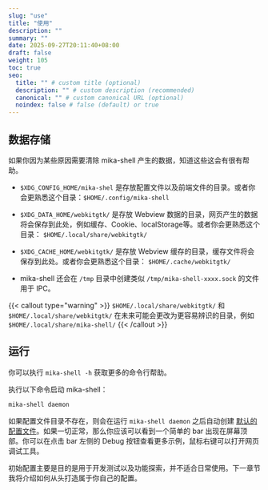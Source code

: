 ```yaml
---
slug: "use"
title: "使用"
description: ""
summary: ""
date: 2025-09-27T20:11:40+08:00
draft: false
weight: 105
toc: true
seo:
  title: "" # custom title (optional)
  description: "" # custom description (recommended)
  canonical: "" # custom canonical URL (optional)
  noindex: false # false (default) or true
---
```


## 数据存储

如果你因为某些原因需要清除 mika-shell 产生的数据，知道这些这会有很有帮助。

- `$XDG_CONFIG_HOME/mika-shel` 是存放配置文件以及前端文件的目录。或者你会更熟悉这个目录：`$HOME/.config/mika-shell`

- `$XDG_DATA_HOME/webkitgtk/` 是存放 Webview 数据的目录，网页产生的数据将会保存到此处，例如缓存、Cookie、localStorage等。或者你会更熟悉这个目录： `$HOME/.local/share/webkitgtk/`

- `$XDG_CACHE_HOME/webkitgtk/` 是存放 Webview 缓存的目录，缓存文件将会保存到此处。或者你会更熟悉这个目录： `$HOME/.cache/webkitgtk/`

- mika-shell 还会在 `/tmp` 目录中创建类似 `/tmp/mika-shell-xxxx.sock` 的文件用于 IPC。

{{< callout type="warning" >}}
`$HOME/.local/share/webkitgtk/` 和 `$HOME/.local/share/webkitgtk/` 在未来可能会更改为更容易辨识的目录，例如 `$HOME/.local/share/mika-shell/`
{{< /callout >}}

## 运行

你可以执行 `mika-shell -h` 获取更多的命令行帮助。

执行以下命令启动 mika-shell：

```bash
mika-shell daemon
```

如果配置文件目录不存在，则会在运行 `mika-shell daemon` 之后自动创建 [默认的配置文件](https://github.com/MikaShell/mika-shell/tree/main/example)。如果一切正常，那么你应该可以看到一个简单的 bar 出现在屏幕顶部。你可以在点击 bar 左侧的 Debug 按钮查看更多示例，鼠标右键可以打开网页调试工具。

初始配置主要是目的是用于开发测试以及功能探索，并不适合日常使用。下一章节我将介绍如何从头打造属于你自己的配置。

